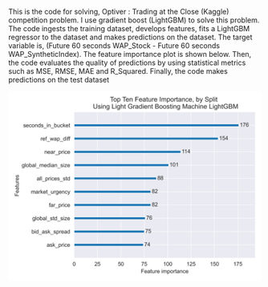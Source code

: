 This is the code for solving, Optiver : Trading at the Close (Kaggle) competition problem. I use gradient boost (LightGBM) to solve this problem. The code ingests the training dataset, develops features, fits a LightGBM regressor to the dataset and makes predictions on the dataset. The target variable is, (Future 60 seconds WAP_Stock - Future 60 seconds WAP_SyntheticIndex). The feature importance plot is shown below. Then, the code evaluates the quality of predictions by using statistical metrics such as MSE, RMSE, MAE and R_Squared. Finally, the code makes predictions on the test dataset

![image alt](https://github.com/adeadcatbounce/Optiver/blob/83b62d3e45df83745d6b41723f4268b0a22d4dea/feature_importance.png)

